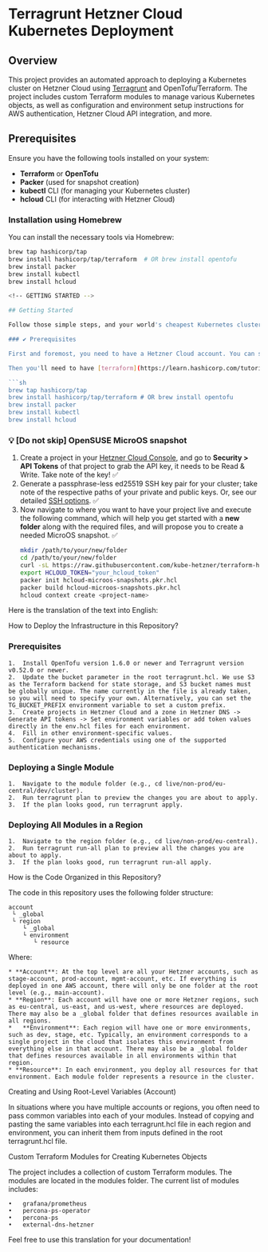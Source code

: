 # Terragrunt Hetzner Cloud Kubernetes Deployment

## Overview

This project provides an automated approach to deploying a Kubernetes cluster on Hetzner Cloud using [Terragrunt](https://terragrunt.gruntwork.io/) and OpenTofu/Terraform. The project includes custom Terraform modules to manage various Kubernetes objects, as well as configuration and environment setup instructions for AWS authentication, Hetzner Cloud API integration, and more.

## Prerequisites

Ensure you have the following tools installed on your system:

- **Terraform** or **OpenTofu**
- **Packer** (used for snapshot creation)
- **kubectl** CLI (for managing your Kubernetes cluster)
- **hcloud** CLI (for interacting with Hetzner Cloud)

### Installation using Homebrew

You can install the necessary tools via Homebrew:

```sh
brew tap hashicorp/tap
brew install hashicorp/tap/terraform  # OR brew install opentofu
brew install packer
brew install kubectl
brew install hcloud

<!-- GETTING STARTED -->

## Getting Started

Follow those simple steps, and your world's cheapest Kubernetes cluster will be up and running.

### ✔️ Prerequisites

First and foremost, you need to have a Hetzner Cloud account. You can sign up for free [here](https://hetzner.com/cloud/).

Then you'll need to have [terraform](https://learn.hashicorp.com/tutorials/terraform/install-cli) or [tofu](https://opentofu.org/docs/intro/install/), [packer](https://developer.hashicorp.com/packer/tutorials/docker-get-started/get-started-install-cli#installing-packer) (for the initial snapshot creation only, no longer needed once that's done), [kubectl](https://kubernetes.io/docs/tasks/tools/) cli and [hcloud](https://github.com/hetznercloud/cli) the Hetzner cli for convenience. The easiest way is to use the [homebrew](https://brew.sh/) package manager to install them (available on Linux, Mac, and Windows Linux Subsystem).

```sh
brew tap hashicorp/tap
brew install hashicorp/tap/terraform # OR brew install opentofu
brew install packer
brew install kubectl
brew install hcloud
```

### 💡 [Do not skip] OpenSUSE MicroOS snapshot

1. Create a project in your [Hetzner Cloud Console](https://console.hetzner.cloud/), and go to **Security > API Tokens** of that project to grab the API key, it needs to be Read & Write. Take note of the key! ✅
2. Generate a passphrase-less ed25519 SSH key pair for your cluster; take note of the respective paths of your private and public keys. Or, see our detailed [SSH options](https://github.com/kube-hetzner/terraform-hcloud-kube-hetzner/blob/master/docs/ssh.md). ✅
3. Now navigate to where you want to have your project live and execute the following command, which will help you get started with a **new folder** along with the required files, and will propose you to create a needed MicroOS snapshot. ✅
   ```sh
   mkdir /path/to/your/new/folder
   cd /path/to/your/new/folder
   curl -sL https://raw.githubusercontent.com/kube-hetzner/terraform-hcloud-kube-hetzner/master/packer-template/hcloud-microos-snapshots.pkr.hcl -o hcloud-microos-snapshots.pkr.hcl
   export HCLOUD_TOKEN="your_hcloud_token"
   packer init hcloud-microos-snapshots.pkr.hcl
   packer build hcloud-microos-snapshots.pkr.hcl
   hcloud context create <project-name>
   ```

Here is the translation of the text into English:

How to Deploy the Infrastructure in this Repository?

### Prerequisites

	1.	Install OpenTofu version 1.6.0 or newer and Terragrunt version v0.52.0 or newer.
	2.	Update the bucket parameter in the root terragrunt.hcl. We use S3 as the Terraform backend for state storage, and S3 bucket names must be globally unique. The name currently in the file is already taken, so you will need to specify your own. Alternatively, you can set the TG_BUCKET_PREFIX environment variable to set a custom prefix.
	3.	Create projects in Hetzner Cloud and a zone in Hetzner DNS -> Generate API tokens -> Set environment variables or add token values directly in the env.hcl files for each environment.
	4.	Fill in other environment-specific values.
	5.	Configure your AWS credentials using one of the supported authentication mechanisms.

### Deploying a Single Module

	1.	Navigate to the module folder (e.g., cd live/non-prod/eu-central/dev/cluster).
	2.	Run terragrunt plan to preview the changes you are about to apply.
	3.	If the plan looks good, run terragrunt apply.

### Deploying All Modules in a Region

	1.	Navigate to the region folder (e.g., cd live/non-prod/eu-central).
	2.	Run terragrunt run-all plan to preview all the changes you are about to apply.
	3.	If the plan looks good, run terragrunt run-all apply.

How is the Code Organized in this Repository?

The code in this repository uses the following folder structure:

```
account
 └ _global
 └ region
    └ _global
    └ environment
       └ resource
```

Where:

	* **Account**: At the top level are all your Hetzner accounts, such as stage-account, prod-account, mgmt-account, etc. If everything is deployed in one AWS account, there will only be one folder at the root level (e.g., main-account).
	* **Region**: Each account will have one or more Hetzner regions, such as eu-central, us-east, and us-west, where resources are deployed. There may also be a _global folder that defines resources available in all regions.
	*	**Environment**: Each region will have one or more environments, such as dev, stage, etc. Typically, an environment corresponds to a single project in the cloud that isolates this environment from everything else in that account. There may also be a _global folder that defines resources available in all environments within that region.
	* **Resource**: In each environment, you deploy all resources for that environment. Each module folder represents a resource in the cluster.

Creating and Using Root-Level Variables (Account)

In situations where you have multiple accounts or regions, you often need to pass common variables into each of your modules. Instead of copying and pasting the same variables into each terragrunt.hcl file in each region and environment, you can inherit them from inputs defined in the root terragrunt.hcl file.

Custom Terraform Modules for Creating Kubernetes Objects

The project includes a collection of custom Terraform modules. The modules are located in the modules folder. The current list of modules includes:

	•	grafana/prometheus
	•	percona-ps-operator
	•	percona-ps
	•	external-dns-hetzner

Feel free to use this translation for your documentation!